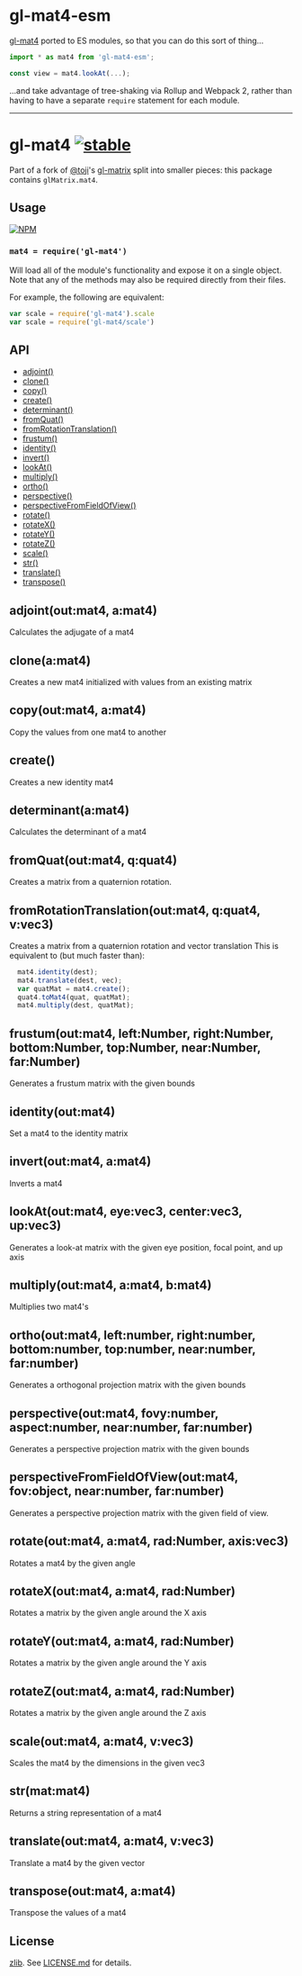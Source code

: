 # gl-mat4-esm

[gl-mat4](https://github.com/stackgl/gl-mat4) ported to ES modules, so that you can do this sort of thing...

```js
import * as mat4 from 'gl-mat4-esm';

const view = mat4.lookAt(...);
```

...and take advantage of tree-shaking via Rollup and Webpack 2, rather than having to have a separate `require` statement for each module.

----


# gl-mat4 [![stable](http://badges.github.io/stability-badges/dist/stable.svg)](http://github.com/badges/stability-badges)

Part of a fork of [@toji](http://github.com/toji)'s
[gl-matrix](http://github.com/toji/gl-matrix) split into smaller pieces: this
package contains `glMatrix.mat4`.

## Usage

[![NPM](https://nodei.co/npm/gl-mat4.png)](https://nodei.co/npm/gl-mat4/)

### `mat4 = require('gl-mat4')`

Will load all of the module's functionality and expose it on a single
object. Note that any of the methods may also be required directly
from their files.

For example, the following are equivalent:

``` javascript
var scale = require('gl-mat4').scale
var scale = require('gl-mat4/scale')
```

## API

  - [adjoint()](#adjointoutmat4-amat4)
  - [clone()](#cloneamat4)
  - [copy()](#copyoutmat4-amat4)
  - [create()](#create)
  - [determinant()](#determinantamat4)
  - [fromQuat()](#fromquatoutmat4-qquat4)
  - [fromRotationTranslation()](#fromrotationtranslationoutmat4-qquat4-vvec3)
  - [frustum()](#frustumoutmat4-leftnumber-rightnumber-bottomnumber-topnumber-nearnumber-farnumber)
  - [identity()](#identityoutmat4)
  - [invert()](#invertoutmat4-amat4)
  - [lookAt()](#lookatoutmat4-eyevec3-centervec3-upvec3)
  - [multiply()](#multiplyoutmat4-amat4-bmat4)
  - [ortho()](#orthooutmat4-leftnumber-rightnumber-bottomnumber-topnumber-nearnumber-farnumber)
  - [perspective()](#perspectiveoutmat4-fovynumber-aspectnumber-nearnumber-farnumber)
  - [perspectiveFromFieldOfView()](#perspectivefromfieldofviewoutmat4-fovobject-nearnumber-farnumber)
  - [rotate()](#rotateoutmat4-amat4-radnumber-axisvec3)
  - [rotateX()](#rotatexoutmat4-amat4-radnumber)
  - [rotateY()](#rotateyoutmat4-amat4-radnumber)
  - [rotateZ()](#rotatezoutmat4-amat4-radnumber)
  - [scale()](#scaleoutmat4-amat4-vvec3)
  - [str()](#strmatmat4)
  - [translate()](#translateoutmat4-amat4-vvec3)
  - [transpose()](#transposeoutmat4-amat4)

## adjoint(out:mat4, a:mat4)

  Calculates the adjugate of a mat4

## clone(a:mat4)

  Creates a new mat4 initialized with values from an existing matrix

## copy(out:mat4, a:mat4)

  Copy the values from one mat4 to another

## create()

  Creates a new identity mat4

## determinant(a:mat4)

  Calculates the determinant of a mat4

## fromQuat(out:mat4, q:quat4)

  Creates a matrix from a quaternion rotation.

## fromRotationTranslation(out:mat4, q:quat4, v:vec3)

  Creates a matrix from a quaternion rotation and vector translation
  This is equivalent to (but much faster than):

```js
  mat4.identity(dest);
  mat4.translate(dest, vec);
  var quatMat = mat4.create();
  quat4.toMat4(quat, quatMat);
  mat4.multiply(dest, quatMat);
```

## frustum(out:mat4, left:Number, right:Number, bottom:Number, top:Number, near:Number, far:Number)

  Generates a frustum matrix with the given bounds

## identity(out:mat4)

  Set a mat4 to the identity matrix

## invert(out:mat4, a:mat4)

  Inverts a mat4

## lookAt(out:mat4, eye:vec3, center:vec3, up:vec3)

  Generates a look-at matrix with the given eye position, focal point, and up axis

## multiply(out:mat4, a:mat4, b:mat4)

  Multiplies two mat4's

## ortho(out:mat4, left:number, right:number, bottom:number, top:number, near:number, far:number)

  Generates a orthogonal projection matrix with the given bounds

## perspective(out:mat4, fovy:number, aspect:number, near:number, far:number)

  Generates a perspective projection matrix with the given bounds

## perspectiveFromFieldOfView(out:mat4, fov:object, near:number, far:number)

  Generates a perspective projection matrix with the given field of view.

## rotate(out:mat4, a:mat4, rad:Number, axis:vec3)

  Rotates a mat4 by the given angle

## rotateX(out:mat4, a:mat4, rad:Number)

  Rotates a matrix by the given angle around the X axis

## rotateY(out:mat4, a:mat4, rad:Number)

  Rotates a matrix by the given angle around the Y axis

## rotateZ(out:mat4, a:mat4, rad:Number)

  Rotates a matrix by the given angle around the Z axis

## scale(out:mat4, a:mat4, v:vec3)

  Scales the mat4 by the dimensions in the given vec3

## str(mat:mat4)

  Returns a string representation of a mat4

## translate(out:mat4, a:mat4, v:vec3)

  Translate a mat4 by the given vector

## transpose(out:mat4, a:mat4)

  Transpose the values of a mat4

## License

[zlib](http://en.wikipedia.org/wiki/Zlib_License). See [LICENSE.md](https://github.com/stackgl/gl-mat4/blob/master/LICENSE.md) for details.
